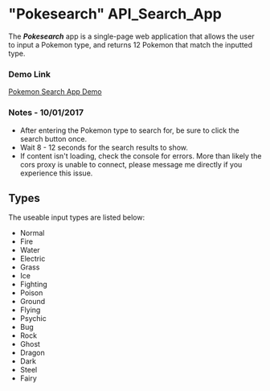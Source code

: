 # "Pokesearch" API_Search_App
The **_Pokesearch_** app is a single-page web application that allows the user to input a Pokemon type, 
and returns 12 Pokemon that match the inputted type.

### Demo Link
[Pokemon Search App Demo](http://mattpezzente.com/projects/pokesearch/pokesearch.html)

### Notes - 10/01/2017
* After entering the Pokemon type to search for, be sure to click the search button once.
* Wait 8 - 12 seconds for the search results to show.
* If content isn't loading, check the console for errors. More than likely the cors proxy is unable to connect, please message me directly if you experience this issue.

## Types
The useable input types are listed below:
* Normal
* Fire
* Water
* Electric
* Grass
* Ice
* Fighting
* Poison
* Ground
* Flying
* Psychic
* Bug
* Rock
* Ghost
* Dragon
* Dark
* Steel
* Fairy
